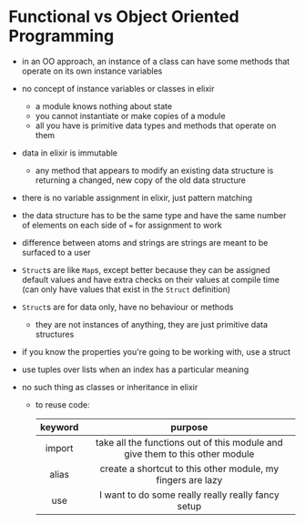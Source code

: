 # Functional vs Object Oriented Programming

- in an OO approach, an instance of a class can have some methods that operate on its own instance variables

- no concept of instance variables or classes in elixir
  - a module knows nothing about state
  - you cannot instantiate or make copies of a module
  - all you have is primitive data types and methods that operate on them

- data in elixir is immutable
  - any method that appears to modify an existing data structure is returning a changed, new copy of the old data structure

- there is no variable assignment in elixir, just pattern matching
- the data structure has to be the same type and have the same number of elements on each side of `=` for assignment to work

- difference between atoms and strings are strings are meant to be surfaced to a user

- `Struct`s are like `Map`s, except better because they can be assigned default values and have extra checks on their values at compile time (can only have values that exist in the `Struct` definition)
- `Struct`s are for data only, have no behaviour or methods
  - they are not instances of anything, they are just primitive data structures
- if you know the properties you're going to be working with, use a struct

- use tuples over lists when an index has a particular meaning

- no such thing as classes or inheritance in elixir
  - to reuse code:

    |keyword|purpose|
    |:---:|:---:|
    |import|take all the functions out of this module and give them to this other module|
    |alias|create a shortcut to this other module, my fingers are lazy|
    |use|I want to do some really really really fancy setup|
